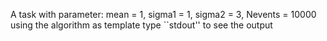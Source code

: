 A task with parameter:
mean = 1, sigma1 = 1, sigma2 = 3, Nevents = 10000
using the algorithm as template
type ``stdout'' to see the output

